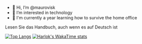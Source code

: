 
- 👋 Hi, I’m @maurovisk
- 👀 I’m interested in technology
- 🌱 I'm currently a year learning how to survive the home office

Lesen Sie das Handbuch, auch wenn es auf Deutsch ist


[![Top Langs](https://github-readme-stats.vercel.app/api/top-langs/?username=maurovisk&layout=compact)](https://github.com/maurovisk)
[![Harlok's WakaTime stats](https://github-readme-stats.vercel.app/api/wakatime?username=maurovisk)](https://github.com/maurovisk)

